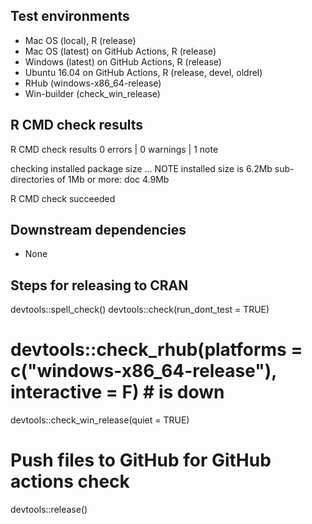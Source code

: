## Test environments
* Mac OS (local), R (release)
* Mac OS (latest) on GitHub Actions, R (release)
* Windows (latest) on GitHub Actions, R (release)
* Ubuntu 16.04 on GitHub Actions, R (release, devel, oldrel)
* RHub (windows-x86_64-release)
* Win-builder (check_win_release)


## R CMD check results
R CMD check results
0 errors | 0 warnings | 1 note

checking installed package size ... NOTE
  installed size is  6.2Mb
  sub-directories of 1Mb or more:
    doc   4.9Mb
    
R CMD check succeeded


## Downstream dependencies
* None


## Steps for releasing to CRAN
devtools::spell_check()
devtools::check(run_dont_test = TRUE)
# devtools::check_rhub(platforms = c("windows-x86_64-release"), interactive = F) # is down
devtools::check_win_release(quiet = TRUE)
 # Push files to GitHub for GitHub actions check
devtools::release()



